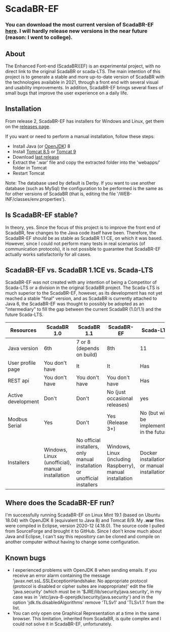 # ScadaBR-EF

### You can download the most current version of ScadaBR-EF [here](https://github.com/carl1961/ScadaBR-EF/releases/latest). I will hardly release new versions in the near future (reason: I went to college).

## About
The Enhanced Font-end (ScadaBR)[EF) is an experimental project, with no direct link to the original ScadaBR or scada-LTS. The main intention of this project is to generate a stable and more up-to-date version of ScadaBR with the technologies available in 2021, through a front end with several visual and usability improvements. In addition, ScadaBR-EF brings several fixes of small bugs that improve the user experience on a daily life.

## Installation
From release 2, ScadaBR-EF has installers for Windows and Linux, get them on the [releases page](https://github.com/carl1961/ScadaBR-EF/releases/latest/).

If you want or need to perform a manual installation, follow these steps:
- Install Java (or [OpenJDK](https://adoptopenjdk.net/releases.html?variant=openjdk8&jvmVariant=hotspot)) 8
- Install [Tomcat 8.5](https://tomcat.apache.org/download-80.cgi) or [Tomcat 9](https://tomcat.apache.org/download-90.cgi)
- Download [last release](https://github.com/carl1961/ScadaBR-EF/releases/latest/)
- Extract the '.war' file and copy the extracted folder into the 'webapps/' folder in Tomcat
- Restart Tomcat

Note: The database used by default is Derby. If you want to use another database (such as MySql) the configuration to be performed is the same as for other versions of ScadaBR (that is, editing the file '/WEB-INF/classes/env.properties').


## Is ScadaBR-EF stable?
In theory, yes. Since the focus of this project is to improve the front end of ScadaBR, few changes to the Java code itself have been. Therefore, the ScadaBR-EF should be as stable as ScadaBR 1.1 CE, on which it was based. However, since I could not perform many tests in real scenarios (of communication protocols), it is not possible to guarantee that ScadaBR-EF actually works satisfactorily for all cases.

## ScadaBR-EF vs. ScadaBR 1.1CE vs. Scada-LTS
ScadaBR-EF was not created with any intention of being a Competitor of Scada-LTS or a division in the original ScadaBR project. The Scada-LTS is much superior to the ScadaBR-EF, however, as its development has not yet reached a stable "final" version, and as ScadaBR is currently attached to Java 6, the ScadaBR-EF was thought to possibly be adopted as an "intermediary" to fill the gap between the current ScadaBR (1.0/1.1) and the future Scada-LTS.



Resources  | ScadaBR 1.0 | ScadaBR 1.1 | ScadaBR-EF | Scada-LTS
---------- | ----------- | ----------- | ---------- | ---------
Java version | 6th | 7 or 8 (depends on build) | 8th | 11
User profile page | You don't have | It | It | Has
REST api | You don't have | You don't have | You don't have | Has
Active development | Don't | Don't | No (just occasional releases) | yes
Modbus Serial | Yes | Don't | Yes (Release 3+) | No (but will be implemented in the future)
Installers | Windows, Linux (unofficial), manual installation | No official installers, only manual installation or unofficial installers | Windows, Linux (including Raspberry), manual installation | Docker installation or manual installation


## Where does the ScadaBR-EF run?
I'm successfully running ScadaBR-EF on Linux Mint 19.1 (based on Ubuntu 18.04) with OpenJDK 8 (equivalent to Java 8) and Tomcat 8/9.
My **.war** files were compiled in Eclipse, version 2020-12 (4.18.0).
The source code I pulled from SourceForge and brought it to GitHub. Since I don't know much about Java and Eclipse, I can't say this repository can be cloned and compile on another computer without having to change some configuration.

## Known bugs
- I experienced problems with OpenJDK 8 when sending emails. If you receive an error alarm containing the message 'javax.net.ssL.SSLExceptionHandshake: No appropriate protocol (protocol is disabled or cipher suites are inappropriate)' edit the file 'java.security' (which must be in '$JRE/lib/security/java.security', in my case was in '/etc/java-8-openjdk/security/java.security') and in the option 'jdk.tls.disabledAlgorithms' remove 'TLSv1' and 'TLSv1.1' from the list.
- You can only open one Graphical Representation at a time in the same browser. This limitation, inherited from ScadaBR, is quite complex and I could not solve it in ScadaBR-EF, unfortunately.
